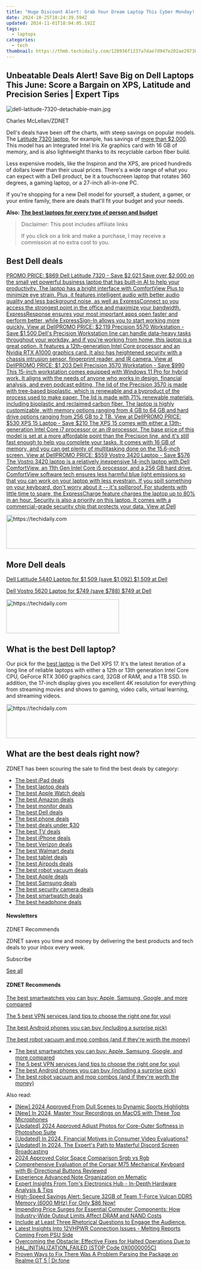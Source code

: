 ```yaml
---
title: "Huge Discount Alert: Grab Your Dream Laptop This Cyber Monday! Get the Innovative LG Gram 17, Now at an Unbeatable Price of $599 on Big-Screen and Lightweight Features | ZDNet"
date: 2024-10-25T18:24:39.594Z
updated: 2024-11-01T18:04:05.192Z
tags:
  - laptops
categories:
  - tech
thumbnail: https://thmb.techidaily.com/128936f1237a7dae7d947e202ae29738fcba18f1e1925b63e660146e08554eaf.jpg
---
```


## Unbeatable Deals Alert! Save Big on Dell Laptops This June: Score a Bargain on XPS, Latitude and Precision Series | Expert Tips

![dell-latitude-7320-detachable-main.jpg](https://www.zdnet.com/a/img/resize/a7a7fe32ae8cb87dcee6a13cc20e1bee15c1e1ad/2021/07/23/8abf24c4-8aef-4239-a7c4-e41035f32725/dell-latitude-7320-detachable-main.jpg?auto=webp&width=1280)

Charles McLellan/ZDNET

Dell's deals have been off the charts, with steep savings on popular models. The [Latitude 7320 laptop](https://shop-links.co/link/?exclusive=1&publisher_slug=itechdaily19598&url=https%3A%2F%2Fwww.anrdoezrs.net%2Flinks%2F9041660%2Ftype%2Fdlg%2Fsid%2Fzd-%255F%255FCOM%255FCLICK%255FID%255F%255F-dtp%2Fhttps%3A%2F%2Fwww.dell.com%2Fen-us%2Fshop%2Fdell-laptops%2Flatitude-7320-laptop%2Fspd%2Flatitude-13-7320-2-in-1-laptop%2Fcto01l732013us), for example, has savings of [more than $2,000](https://shop-links.co/link/?exclusive=1&publisher_slug=itechdaily19598&url=https%3A%2F%2Fwww.anrdoezrs.net%2Flinks%2F9041660%2Ftype%2Fdlg%2Fsid%2Fzd-%255F%255FCOM%255FCLICK%255FID%255F%255F-dtp%2Fhttps%3A%2F%2Fwww.dell.com%2Fen-us%2Fshop%2Fdell-laptops%2Flatitude-7320-laptop%2Fspd%2Flatitude-13-7320-2-in-1-laptop%2Fcto01l732013us). This model has an Integrated Intel Iris Xe graphics card with 16 GB of memory, and is also lightweight thanks to its recyclable carbon fiber build.

Less expensive models, like the Inspiron and the XPS, are priced hundreds of dollars lower than their usual prices. There's a wide range of what you can expect with a Dell product, be it a touchscreen laptop that rotates 360 degrees, a gaming laptop, or a 27-inch all-in-one PC. 

If you're shopping for a new Dell model for yourself, a student, a gamer, or your entire family, there are deals that'll fit your budget and your needs.

**Also:** [**The best laptops for every type of person and budget**](https://www.zdnet.com/article/best-laptop/)

>  Disclaimer: This post includes affiliate links
>
>  If you click on a link and make a purchase, I may receive a commission at no extra cost to you.
>

## **Best Dell deals**

[PROMO PRICE: $869 Dell Latitude 7320 - Save $2,021 Save over $2,000 on the small yet powerful business laptop that has built-in AI to help your productivity. The laptop has a bright interface with ComfortView Plus to minimize eye strain. Plus, it features intelligent audio with better audio quality and less background noise, as well as ExpressConnect so you access the strongest point in the office and maximize your bandwidth. ExpressResponse ensures your most important apps open faster and perform better, while ExpressSign-In allows you to start working more quickly. View at Dell](https://shop-links.co/link/?exclusive=1&publisher_slug=itechdaily19598&url=https%3A%2F%2Fwww.anrdoezrs.net%2Flinks%2F9041660%2Ftype%2Fdlg%2Fsid%2Fzd-%255F%255FCOM%255FCLICK%255FID%255F%255F-dtp%2Fhttps%3A%2F%2Fwww.dell.com%2Fen-us%2Fshop%2Fdell-laptops%2Flatitude-7320-laptop%2Fspd%2Flatitude-13-7320-2-in-1-laptop%2Fcto01l732013us)[PROMO PRICE: $2,119 Precision 5570 Workstation - Save $1,500 Dell's Precision Workstation line can handle data-heavy tasks throughout your workday, and if you're working from home, this laptop is a great option. It features a 12th-generation Intel Core processor and an Nvidia RTX A1000 graphics card. It also has heightened security with a chassis intrusion sensor, fingerprint reader, and IR camera. View at Dell](https://www.anrdoezrs.net/click-9041660-15495906-1679918403000?sid=zd-%5F%5FCOM%5FCLICK%5FID%5F%5F-dtp)[PROMO PRICE: $1,203 Dell Precision 3570 Workstation - Save $990 This 15-inch workstation comes equipped with Windows 11 Pro for hybrid work. It aligns with the needs of anyone who works in design, financial analysis, and even podcast editing, The lid of the Precision 3570 is made with tree-based bioplastic, which is renewable and a byproduct of the process used to make paper. The lid is made with 71% renewable materials, including bioplastic and reclaimed carbon fiber. The laptop is highly customizable, with memory options ranging from 4 GB to 64 GB and hard drive options ranging from 256 GB to 2 TB. View at Dell](https://shop-links.co/link/?exclusive=1&publisher_slug=itechdaily19598&url=https%3A%2F%2Fwww.anrdoezrs.net%2Flinks%2F9041660%2Ftype%2Fdlg%2Fsid%2Fzd-%255F%255FCOM%255FCLICK%255FID%255F%255F-dtp%2Fhttps%3A%2F%2Fwww.dell.com%2Fen-us%2Fshop%2Fdell-laptops%2Fprecision-3570-workstation%2Fspd%2Fprecision-15-3570-laptop%2Fxctop3570us%255Fvp%23techspecs%255Fsection)[PROMO PRICE: $530 XPS 15 Laptop - Save $210 The XPS 15 comes with either a 13th-generation Intel Core i7 processor or an i9 processor. The base price of this model is set at a more affordable point than the Precision line, and it's still fast enough to help you complete your tasks. It comes with 16 GB of memory, and you can get plenty of multitasking done on the 15.6-inch screen. View at Dell](https://www.kqzyfj.com/click-9041660-15457935-1675361436000?sid=zd-%5F%5FCOM%5FCLICK%5FID%5F%5F-dtp)[PROMO PRICE: $559 Vostro 3420 Laptop - Save $576 The Vostro 3420 laptop is a relatively inexpensive 14-inch laptop with Dell ComfortView, an 11th Gen Intel Core i5 processor, and a 256 GB hard drive. ComfortView software tech ensures less harmful blue light emissions so that you can work on your laptop with less eyestrain. If you spill something on your keyboard, don't worry about it -- it's spillproof. For students with little time to spare, the ExpressCharge feature charges the laptop up to 80% in an hour. Security is also a priority on this laptop. It comes with a commercial-grade security chip that protects your data. View at Dell](https://shop-links.co/link/?exclusive=1&publisher_slug=itechdaily19598&url=https%3A%2F%2Fwww.anrdoezrs.net%2Flinks%2F9041660%2Ftype%2Fdlg%2Fsid%2Fzd-%255F%255FCOM%255FCLICK%255FID%255F%255F-dtp%2Fhttps%3A%2F%2Fwww.dell.com%2Fen-us%2Fshop%2Fdell-laptops%2Fvostro-3420-laptop%2Fspd%2Fvostro-14-3420-laptop)

<!-- affiliate ads begin -->
<a href="https://appsumo.8odi.net/c/5597632/2144287/7443" target="_top" id="2144287">
  <img src="//a.impactradius-go.com/display-ad/7443-2144287" border="0" alt="https://techidaily.com" width="600" height="90"/>
</a>
<img height="0" width="0" src="https://appsumo.8odi.net/i/5597632/2144287/7443" style="position:absolute;visibility:hidden;" border="0" />
<!-- affiliate ads end -->

## **More Dell deals**

[Dell Latitude 5440 Laptop for $1,509 (save $1,092) $1,509 at Dell](https://www.anrdoezrs.net/links/9041660/type/dlg/sid/zd-%5F%5FCOM%5FCLICK%5FID%5F%5F-dtp/https://www.dell.com/en-us/shop/dell-laptops/new-latitude-5440-laptop/spd/latitude-14-5440-laptop/s119l5440usvp)

[Dell Vostro 5620 Laptop for $749 (save $788) $749 at Dell](https://www.jdoqocy.com/click-9041660-15476726-1677519692000?sid=zd-%5F%5FCOM%5FCLICK%5FID%5F%5F-dtp)

<!-- affiliate ads begin -->
<a href="https://aligracehair.sjv.io/c/5597632/2016143/19272" target="_top" id="2016143">
  <img src="//a.impactradius-go.com/display-ad/19272-2016143" border="0" alt="https://techidaily.com" width="300" height="90"/>
</a>
<img height="0" width="0" src="https://aligracehair.sjv.io/i/5597632/2016143/19272" style="position:absolute;visibility:hidden;" border="0" />
<!-- affiliate ads end -->

## What is the best Dell laptop?

Our pick for the [best laptop](https://www.zdnet.com/article/best-laptop/) is the Dell XPS 17\. It's the latest iteration of a long line of reliable laptops with either a 12th or 13th generation Intel Core CPU, GeForce RTX 3060 graphics card, 32GB of RAM, and a 1TB SSD. In addition, the 17-inch display gives you excellent 4K resolution for everything from streaming movies and shows to gaming, video calls, virtual learning, and streaming videos.

<!-- affiliate ads begin -->
<a href="https://aligracehair.sjv.io/c/5597632/1884021/19272" target="_top" id="1884021">
  <img src="//a.impactradius-go.com/display-ad/19272-1884021" border="0" alt="https://techidaily.com" width="728" height="90"/>
</a>
<img height="0" width="0" src="https://aligracehair.sjv.io/i/5597632/1884021/19272" style="position:absolute;visibility:hidden;" border="0" />
<!-- affiliate ads end -->

## What are the best deals right now?

ZDNET has been scouring the sale to find the best deals by category: 

* [The best iPad deals](https://www.zdnet.com/article/ipad-deals//)
* [The best laptop deals](https://www.zdnet.com/article/laptop-deals/)
* [The best Apple Watch deals](https://www.zdnet.com/article/apple-watch-deals/)
* [The best Amazon deals](https://www.zdnet.com/article/amazon-deals/)
* [The best monitor deals](https://www.zdnet.com/home-and-office/monitor-deals/)
* [The best Dell deals](https://www.zdnet.com/article/dell-deals/)
* [The best phone deals](https://www.zdnet.com/article/phone-deals/)
* [The best deals under $30](https://www.zdnet.com/home-and-office/deals-under-30/)
* [The best TV deals](https://www.zdnet.com/home-and-office/home-entertainment/best-tv/)
* [The best iPhone deals](https://www.zdnet.com/article/iphone-deals/)
* [The best Verizon deals](https://www.zdnet.com/article/verizon-deals/)
* [The best Walmart deals](https://www.zdnet.com/article/walmart-deals/)
* [The best tablet deals](https://www.zdnet.com/article/tablet-deals/)
* [The best Airpods deals](https://www.zdnet.com/article/airpods-deals/)
* [The best robot vacuum deals](https://www.zdnet.com/home-and-office/robot-vacuum-deals/)
* [The best Apple deals](https://www.zdnet.com/article/apple-deals/)
* [The best Samsung deals](https://www.zdnet.com/article/samsung-deals/)
* [The best security camera deals](https://www.zdnet.com/home-and-office/smart-home/security-camera-deals/)
* [The best smartwatch deals](https://www.zdnet.com/article/best-smartwatch-deals/)
* [The best headphone deals](https://www.zdnet.com/article/headphone-deals/)

#### Newsletters

ZDNET Recommends

ZDNET saves you time and money by delivering the best products and tech deals to your inbox every week.

 Subscribe

[See all](https://www.zdnet.com/newsletters/)

#### **ZDNET** Recommends

[The best smartwatches you can buy: Apple, Samsung, Google, and more compared](https://www.zdnet.com/article/best-smartwatch/ "The best smartwatches you can buy: Apple, Samsung, Google, and more compared")

[The 5 best VPN services (and tips to choose the right one for you)](https://www.zdnet.com/article/best-vpn/ "The 5 best VPN services (and tips to choose the right one for you)")

[The best Android phones you can buy (including a surprise pick)](https://www.zdnet.com/article/best-android-phone/ "The best Android phones you can buy (including a surprise pick)")

[The best robot vacuum and mop combos (and if they're worth the money)](https://www.zdnet.com/article/best-robot-vacuum-mop/ "The best robot vacuum and mop combos (and if they're worth the money)")

* [The best smartwatches you can buy: Apple, Samsung, Google, and more compared](https://www.zdnet.com/article/best-smartwatch/ "The best smartwatches you can buy: Apple, Samsung, Google, and more compared")
* [The 5 best VPN services (and tips to choose the right one for you)](https://www.zdnet.com/article/best-vpn/ "The 5 best VPN services (and tips to choose the right one for you)")
* [The best Android phones you can buy (including a surprise pick)](https://www.zdnet.com/article/best-android-phone/ "The best Android phones you can buy (including a surprise pick)")
* [The best robot vacuum and mop combos (and if they're worth the money)](https://www.zdnet.com/article/best-robot-vacuum-mop/ "The best robot vacuum and mop combos (and if they're worth the money)")

<ins class="adsbygoogle"
     style="display:block"
     data-ad-format="autorelaxed"
     data-ad-client="ca-pub-7571918770474297"
     data-ad-slot="1223367746"></ins>

<ins class="adsbygoogle"
     style="display:block"
     data-ad-client="ca-pub-7571918770474297"
     data-ad-slot="8358498916"
     data-ad-format="auto"
     data-full-width-responsive="true"></ins>

<span class="atpl-alsoreadstyle">Also read:</span>
<div><ul>
<li><a href="https://eaxpv-info.techidaily.com/new-2024-approved-from-dull-scenes-to-dynamic-sports-highlights/"><u>[New] 2024 Approved From Dull Scenes to Dynamic Sports Highlights</u></a></li>
<li><a href="https://desktop-recording.techidaily.com/new-in-2024-master-your-recordings-on-macos-with-these-top-microphones/"><u>[New] In 2024, Master Your Recordings on MacOS with These Top Microphones</u></a></li>
<li><a href="https://article-posts.techidaily.com/updated-2024-approved-adjust-photos-for-core-outer-softness-in-photoshop-suite/"><u>[Updated] 2024 Approved Adjust Photos for Core-Outer Softness in Photoshop Suite</u></a></li>
<li><a href="https://fox-helps.techidaily.com/updated-in-2024-financial-motives-in-consumer-video-evaluations/"><u>[Updated] In 2024, Financial Motives in Consumer Video Evaluations?</u></a></li>
<li><a href="https://discord-videos.techidaily.com/updated-in-2024-the-experts-path-to-masterful-discord-screen-broadcasting/"><u>[Updated] In 2024, The Expert's Path to Masterful Discord Screen Broadcasting</u></a></li>
<li><a href="https://fox-boxes.techidaily.com/2024-approved-color-space-comparison-srgb-vs-rgb/"><u>2024 Approved Color Space Comparison Srgb vs Rgb</u></a></li>
<li><a href="https://hardware-reviews.techidaily.com/comprehensive-evaluation-of-the-corsair-m75-mechanical-keyboard-with-bi-directional-buttons-reviewed/"><u>Comprehensive Evaluation of the Corsair M75 Mechanical Keyboard with Bi-Directional Buttons Reviewed</u></a></li>
<li><a href="https://extra-tips.techidaily.com/experience-advanced-note-organization-on-mematic/"><u>Experience Advanced Note Organization on Mematic</u></a></li>
<li><a href="https://hardware-reviews.techidaily.com/expert-insights-from-toms-electronics-hub-in-depth-hardware-analysis-and-tips/"><u>Expert Insights From Tom's Electronics Hub - In-Depth Hardware Analysis & Tips</u></a></li>
<li><a href="https://hardware-reviews.techidaily.com/1723964502701-high-speed-savings-alert-secure-32gb-of-team-t-force-vulcan-ddr5-memory-6000-mhz-for-only-86-now/"><u>High-Speed Savings Alert: Secure 32GB of Team T-Force Vulcan DDR5 Memory (6000 MHz) For Only $86 Now!</u></a></li>
<li><a href="https://hardware-reviews.techidaily.com/impending-price-surges-for-essential-computer-components-how-industry-wide-output-limits-affect-dram-and-nand-costs/"><u>Impending Price Surges for Essential Computer Components: How Industry-Wide Output Limits Affect DRAM and NAND Costs</u></a></li>
<li><a href="https://hardware-reviews.techidaily.com/1723964499541-include-at-least-three-rhetorical-questions-to-engage-the-audience/"><u>Include at Least Three Rhetorical Questions to Engage the Audience.</u></a></li>
<li><a href="https://hardware-reviews.techidaily.com/latest-insights-into-12vhpwr-connection-issues-melting-reports-coming-from-psu-side/"><u>Latest Insights Into 12VHPWR Connection Issues - Melting Reports Coming From PSU Side</u></a></li>
<li><a href="https://techtrends.techidaily.com/overcoming-the-obstacle-effective-fixes-for-halted-operations-due-to-halinitializationfailed-stop-code-0x0000005c/"><u>Overcoming the Obstacle: Effective Fixes for Halted Operations Due to HAL_INITIALIZATION_FAILED (STOP Code 0X0000005C)</u></a></li>
<li><a href="https://fix-guide.techidaily.com/proven-ways-to-fix-there-was-a-problem-parsing-the-package-on-realme-gt-5-drfone-by-drfone-fix-android-problems-fix-android-problems/"><u>Proven Ways to Fix There Was A Problem Parsing the Package on Realme GT 5 | Dr.fone</u></a></li>
</ul></div>

